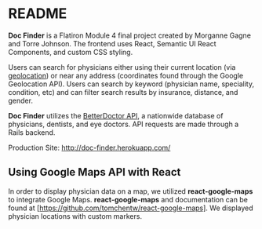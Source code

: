 # README

**Doc Finder** is a Flatiron Module 4 final project created by Morganne Gagne and Torre Johnson. The frontend uses React, Semantic UI React Components, and custom CSS styling.

Users can search for physicians either using their current location (via [geolocation](https://developer.mozilla.org/en-US/docs/Web/API/Geolocation/Using_geolocation)) or near any address (coordinates found through the Google Geolocation API). Users can search by keyword (physician name, speciality, condition, etc) and can filter search results by insurance, distance, and gender.

**Doc Finder** utilizes the [BetterDoctor API](https://developer.betterdoctor.com/), a nationwide database of physicians, dentists, and eye doctors. API requests are made through a Rails backend.

Production Site: http://doc-finder.herokuapp.com/

## Using Google Maps API with React

In order to display physician data on a map, we utilized **react-google-maps** to integrate Google Maps. **react-google-maps** and documentation can be found at [https://github.com/tomchentw/react-google-maps]. We displayed physician locations with custom markers.
